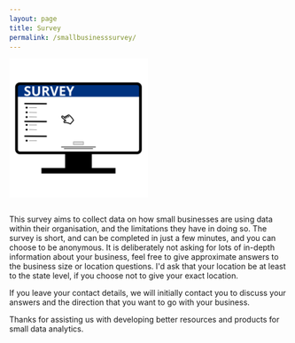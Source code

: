 ```yaml
---
layout: page
title: Survey
permalink: /smallbusinesssurvey/
---
```


<div class="centered">
<img src="/images/Online_Survey_Icon_or_logo.svg" style="padding-bottom: 1em" width="250px" >  
</div>


This survey aims to collect data on how small businesses are using data within their organisation, and the limitations they have in doing so.
The survey is short, and can be completed in just a few minutes, and you can choose to be anonymous.
It is deliberately not asking for lots of in-depth information about your business, feel free to give approximate answers to the business size or location questions.
I'd ask that your location be at least to the state level, if you choose not to give your exact location.

If you leave your contact details, we will initially contact you to discuss your answers and the direction that you want to go with your business.

Thanks for assisting us with developing better resources and products for small data analytics.



<br>




<script type="text/javascript" src="https://app.simplycast.com/?q=forms/getForm&i=115123&type=portable"></script>
